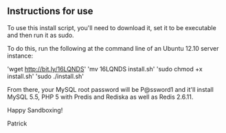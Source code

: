 ## Instructions for use

To use this install script, you'll need to download it, set it to be executable and then run it as sudo.  

To do this, run the following at the command line of an Ubuntu 12.10 server instance:

'wget http://bit.ly/16LQNDS'
'mv 16LQNDS install.sh'
'sudo chmod +x install.sh'
'sudo ./install.sh'

From there, your MySQL root password will be P@ssword1 and it'll install MySQL 5.5, PHP 5 with Predis and Rediska as well as Redis 2.6.11.

Happy Sandboxing!

Patrick